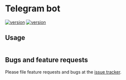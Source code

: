 # Telegram bot

[![version](https://img.shields.io/badge/Dart-2.15-blue.svg?style=flat-square)](https://dart.dev)
[![version](https://img.shields.io/badge/Bot%20API-5.6-blue.svg?style=flat-square)](https://core.telegram.org/bots/api)

## Usage

```dart
```

## Bugs and feature requests

Please file feature requests and bugs at the [issue tracker][tracker].


[tracker]: https://github.com/TrueCollaboration/telegram_bot.dart/issues